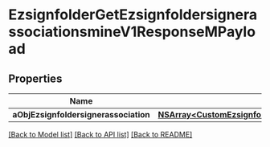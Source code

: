 # EzsignfolderGetEzsignfoldersignerassociationsmineV1ResponseMPayload

## Properties
Name | Type | Description | Notes
------------ | ------------- | ------------- | -------------
**aObjEzsignfoldersignerassociation** | [**NSArray&lt;CustomEzsignfoldersignerassociationmineResponse&gt;***](CustomEzsignfoldersignerassociationmineResponse.md) |  | 

[[Back to Model list]](../README.md#documentation-for-models) [[Back to API list]](../README.md#documentation-for-api-endpoints) [[Back to README]](../README.md)


